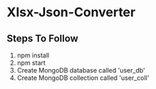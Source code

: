 Xlsx-Json-Converter
===================
Steps To Follow
---------------

1. npm install
2. npm start
3. Create MongoDB database called 'user_db'
4. Create MongoDB collection called 'user_coll'
